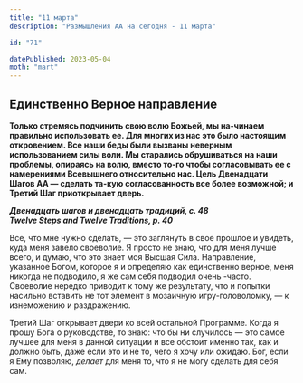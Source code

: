 ```yaml
---
title: "11 марта"
description: "Размышления АА на сегодня - 11 марта"

id: "71"

datePublished: 2023-05-04
moth: "mart"
---
```


## Единственно Верное направление

**Только стремясь подчинить свою волю Божьей, мы на-чинаем правильно
использовать ее. Для многих из нас это было настоящим откровением. Все наши
беды были вызваны неверным использованием силы воли. Мы старались обрушиваться
на наши проблемы, опираясь на волю, вместо то-го чтобы согласовывать ее с
намерениями Всевышнего относительно нас. Цель Двенадцати Шагов АА — сделать
та-кую согласованность все более возможной; и Третий Шаг приоткрывает дверь.**

**_Двенадцать шагов и двенадцать традиций, с. 48  
Twelve Steps and Twelve Traditions, p. 40_**

Все, что мне нужно сделать, — это заглянуть в свое прошлое и увидеть, куда
меня завело своеволие. Я просто не знаю, что для меня лучше всего, и думаю,
что это знает моя Высшая Сила. Направление, указанное Богом, которое я и
определяю как единственно верное, меня никогда не подводило, я же сам себя
подводил очень -часто. Своеволие нередко приводит к тому же результату, что и
попытки насильно вставить не тот элемент в мозаичную игру-головоломку, — к
изнеможению и раздражению.

Третий Шаг открывает двери ко всей остальной Программе. Когда я прошу Бога о
руководстве, то знаю: что бы ни случилось — это самое лучшее для меня в данной
ситуации и все обстоит именно так, как и должно быть, даже если это и не то,
чего я хочу или ожидаю. Бог, если я Ему позволяю, _делает_ для меня то, что я
не могу сделать для себя сам.
